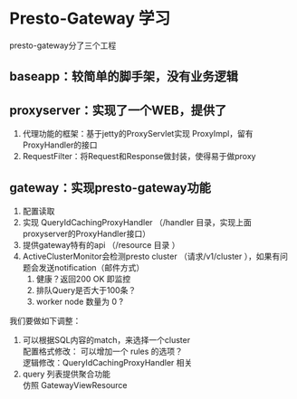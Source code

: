 # Presto-Gateway 学习
presto-gateway分了三个工程
## baseapp：较简单的脚手架，没有业务逻辑
## proxyserver：实现了一个WEB，提供了

1. 代理功能的框架：基于jetty的ProxyServlet实现 ProxyImpl，留有ProxyHandler的接口
1. RequestFilter：将Request和Response做封装，使得易于做proxy

## gateway：实现presto-gateway功能
1. 配置读取
1. 实现 QueryIdCachingProxyHandler （/handler 目录，实现上面proxyserver的ProxyHandler接口）
1. 提供gateway特有的api  （/resource 目录 ）
1. ActiveClusterMonitor会检测presto cluster （请求/v1/cluster ），如果有问题会发送notification（邮件方式）
   1. 健康？返回200 OK 即监控
   1. 排队Query是否大于100条？
   1. worker node 数量为 0 ?

我们要做如下调整：
1. 可以根据SQL内容的match，来选择一个cluster  
        配置格式修改： 可以增加一个 rules 的选项？  
        逻辑修改：QueryIdCachingProxyHandler 相关  
1. query 列表提供聚合功能  
        仿照 GatewayViewResource  
